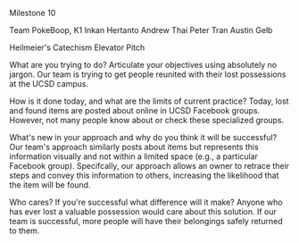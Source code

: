 Milestone 10

Team PokeBoop, K1
Inkan Hertanto
Andrew Thai
Peter Tran
Austin Gelb

Heilmeier's Catechism Elevator Pitch

What are you trying to do? Articulate your objectives using absolutely no jargon.
Our team is trying to get people reunited with their lost possessions at the UCSD campus.

How is it done today, and what are the limits of current practice?
Today, lost and found items are posted about online in UCSD Facebook groups. However, not many people know about or check these specialized groups. 

What's new in your approach and why do you think it will be successful?
Our team's approach similarly posts about items but represents this information visually and not within a limited space (e.g., a particular Facebook group). Specifcally, our approach allows an owner to retrace their steps and convey this information to others, increasing the likelihood that the item will be found.

Who cares? If you're successful what difference will it make?
Anyone who has ever lost a valuable possession would care about this solution. If our team is successful, more people will have their belongings safely returned to them. 
